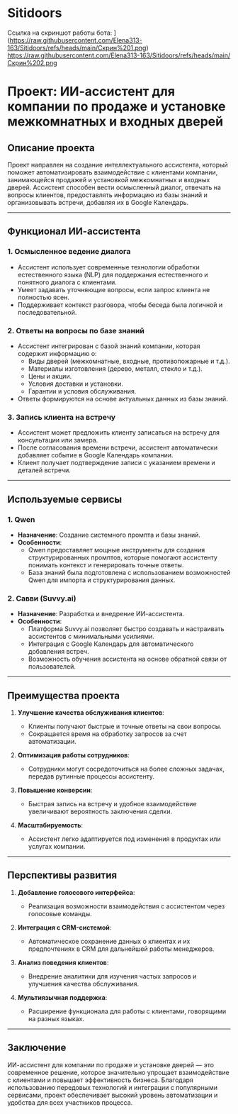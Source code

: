 # Sitidoors

Ссылка на скриншот работы бота: ](https://raw.githubusercontent.com/Elena313-163/Sitidoors/refs/heads/main/Скрин%201.png)
https://raw.githubusercontent.com/Elena313-163/Sitidoors/refs/heads/main/Скрин%202.png
# Проект: ИИ-ассистент для компании по продаже и установке межкомнатных и входных дверей

## Описание проекта
Проект направлен на создание интеллектуального ассистента, который поможет автоматизировать взаимодействие с клиентами компании, занимающейся продажей и установкой межкомнатных и входных дверей. Ассистент способен вести осмысленный диалог, отвечать на вопросы клиентов, предоставлять информацию из базы знаний и организовывать встречи, добавляя их в Google Календарь.

---

## Функционал ИИ-ассистента

### 1. **Осмысленное ведение диалога**
   - Ассистент использует современные технологии обработки естественного языка (NLP) для поддержания естественного и понятного диалога с клиентами.
   - Умеет задавать уточняющие вопросы, если запрос клиента не полностью ясен.
   - Поддерживает контекст разговора, чтобы беседа была логичной и последовательной.

### 2. **Ответы на вопросы по базе знаний**
   - Ассистент интегрирован с базой знаний компании, которая содержит информацию о:
     - Виды дверей (межкомнатные, входные, противопожарные и т.д.).
     - Материалы изготовления (дерево, металл, стекло и т.д.).
     - Цены и акции.
     - Условия доставки и установки.
     - Гарантии и условия обслуживания.
   - Ответы формируются на основе актуальных данных из базы знаний.

### 3. **Запись клиента на встречу**
   - Ассистент может предложить клиенту записаться на встречу для консультации или замера.
   - После согласования времени встречи, ассистент автоматически добавляет событие в Google Календарь компании.
   - Клиент получает подтверждение записи с указанием времени и деталей встречи.

---

## Используемые сервисы

### 1. **Qwen**
   - **Назначение**: Создание системного промпта и базы знаний.
   - **Особенности**:
     - Qwen предоставляет мощные инструменты для создания структурированных промптов, которые помогают ассистенту понимать контекст и генерировать точные ответы.
     - База знаний была подготовлена с использованием возможностей Qwen для импорта и структурирования данных.

### 2. **Савви (Suvvy.ai)**
   - **Назначение**: Разработка и внедрение ИИ-ассистента.
   - **Особенности**:
     - Платформа Suvvy.ai позволяет быстро создавать и настраивать ассистентов с минимальными усилиями.
     - Интеграция с Google Календарь для автоматического добавления встреч.
     - Возможность обучения ассистента на основе обратной связи от пользователей.

---

## Преимущества проекта

1. **Улучшение качества обслуживания клиентов**:
   - Клиенты получают быстрые и точные ответы на свои вопросы.
   - Сокращается время на обработку запросов за счет автоматизации.

2. **Оптимизация работы сотрудников**:
   - Сотрудники могут сосредоточиться на более сложных задачах, передав рутинные процессы ассистенту.

3. **Повышение конверсии**:
   - Быстрая запись на встречу и удобное взаимодействие увеличивают вероятность заключения сделки.

4. **Масштабируемость**:
   - Ассистент легко адаптируется под изменения в продуктах или услугах компании.

---

## Перспективы развития

1. **Добавление голосового интерфейса**:
   - Реализация возможности взаимодействия с ассистентом через голосовые команды.

2. **Интеграция с CRM-системой**:
   - Автоматическое сохранение данных о клиентах и их предпочтениях в CRM для дальнейшей работы менеджеров.

3. **Анализ поведения клиентов**:
   - Внедрение аналитики для изучения частых запросов и улучшения качества обслуживания.

4. **Мультиязычная поддержка**:
   - Расширение функционала для работы с клиентами, говорящими на разных языках.

---

## Заключение
ИИ-ассистент для компании по продаже и установке дверей — это современное решение, которое значительно упрощает взаимодействие с клиентами и повышает эффективность бизнеса. Благодаря использованию передовых технологий и интеграции с популярными сервисами, проект обеспечивает высокий уровень автоматизации и удобства для всех участников процесса.
